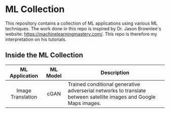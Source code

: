 # ML Collection

This repository contains a collection of ML applications using various ML techniques. The work done in this repo is inspired by Dr. Jason Brownlee's website: https://machinelearningmastery.com/. This repo is therefore my interpretation on his tutorials.

## Inside the ML Collection
| ML Application | ML Model | Description|
| :-------: | :-------: | ----- |
| Image Translation | cGAN | Trained conditional generative adverserial networks to translate between satellite images and Google Maps images. |
